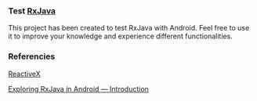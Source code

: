 ### Test [RxJava][1]

This project has been created to test RxJava with Android. 
Feel free to use it to improve your knowledge and experience different functionalities.

### Referencies
[ReactiveX][2]

[Exploring RxJava in Android — Introduction][3]

[1]: https://github.com/ReactiveX/RxJava
[2]: https://reactivex.io/
[3]: https://proandroiddev.com/exploring-rxjava-in-android-e52ed7ef32e2

